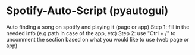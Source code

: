 # Spotify-Auto-Script (pyautogui)
Auto finding a song on spotify and playing it (page or app)
Step 1: fill in the needed info (e.g path in case of the app, etc)
Step 2: use "Ctrl + /" to uncomment the section based on what you would like to use (web page or app)
